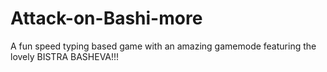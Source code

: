 # Attack-on-Bashi-more
A fun speed typing based game with an amazing gamemode featuring the lovely BISTRA BASHEVA!!!
